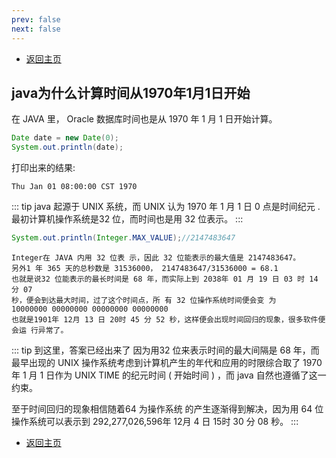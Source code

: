 ```yaml
---
prev: false
next: false
---
```

* [返回主页](../home.md)
## java为什么计算时间从1970年1月1日开始
在 JAVA 里， Oracle 数据库时间也是从 1970 年 1 月 1 日开始计算。
```java
Date date = new Date(0);
System.out.println(date);
```
打印出来的结果:
```text
Thu Jan 01 08:00:00 CST 1970
```
::: tip 
java 起源于 UNIX 系统，而 UNIX 认为 1970 年 1 月 1 日 0 点是时间纪元 .
最初计算机操作系统是32 位，而时间也是用 32 位表示。
:::

```java
System.out.println(Integer.MAX_VALUE);//2147483647
```
```text
Integer在 JAVA 内用 32 位表 示，因此 32 位能表示的最大值是 2147483647。 
另外1 年 365 天的总秒数是 31536000， 2147483647/31536000 = 68.1
也就是说32 位能表示的最长时间是 68 年，而实际上到 2038年 01 月 19 日 03 时 14 分 07
秒，便会到达最大时间，过了这个时间点，所 有 32 位操作系统时间便会变 为
10000000 00000000 00000000 00000000
也就是1901年 12月 13 日 20时 45 分 52 秒，这样便会出现时间回归的现象，很多软件便会运 行异常了。
```

::: tip  到这里，答案已经出来了
因为用32 位来表示时间的最大间隔是 68 年，而最早出现的 UNIX 操作系统考虑到计算机产生的年代和应用的时限综合取了 1970 年 1 月 1 日作为 UNIX TIME 的纪元时间 ( 开始时间 ) ，而 java 自然也遵循了这一约束。

至于时间回归的现象相信随着64 为操作系统 的产生逐渐得到解决，因为用 64 位操作系统可以表示到 292,277,026,596年 12月 4 日 15时 30 分 08 秒。
:::
* [返回主页](../home.md)